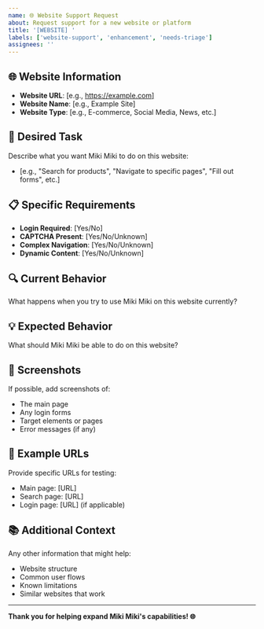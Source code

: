 ```yaml
---
name: 🌐 Website Support Request
about: Request support for a new website or platform
title: '[WEBSITE] '
labels: ['website-support', 'enhancement', 'needs-triage']
assignees: ''
---
```


## 🌐 Website Information
- **Website URL**: [e.g., https://example.com]
- **Website Name**: [e.g., Example Site]
- **Website Type**: [e.g., E-commerce, Social Media, News, etc.]

## 🎯 Desired Task
Describe what you want Miki Miki to do on this website:
- [e.g., "Search for products", "Navigate to specific pages", "Fill out forms", etc.]

## 📋 Specific Requirements
- **Login Required**: [Yes/No]
- **CAPTCHA Present**: [Yes/No/Unknown]
- **Complex Navigation**: [Yes/No/Unknown]
- **Dynamic Content**: [Yes/No/Unknown]

## 🔍 Current Behavior
What happens when you try to use Miki Miki on this website currently?

## 💡 Expected Behavior
What should Miki Miki be able to do on this website?

## 📸 Screenshots
If possible, add screenshots of:
- The main page
- Any login forms
- Target elements or pages
- Error messages (if any)

## 🔗 Example URLs
Provide specific URLs for testing:
- Main page: [URL]
- Search page: [URL]
- Login page: [URL] (if applicable)

## 📚 Additional Context
Any other information that might help:
- Website structure
- Common user flows
- Known limitations
- Similar websites that work

---

**Thank you for helping expand Miki Miki's capabilities! 🌐**
